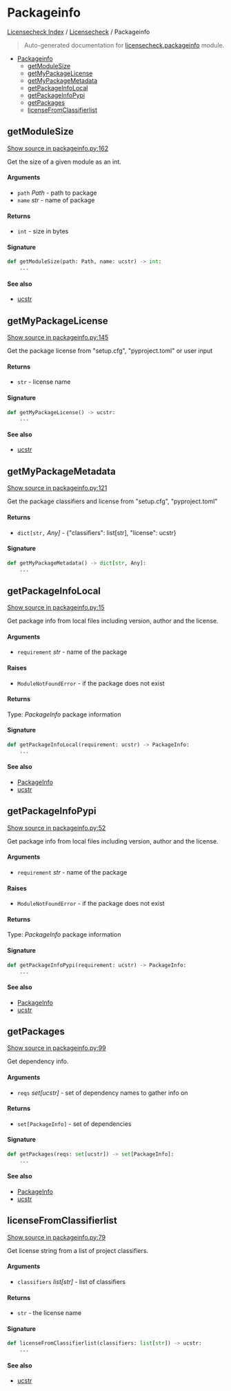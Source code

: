 # Packageinfo

[Licensecheck Index](../README.md#licensecheck-index) /
[Licensecheck](./index.md#licensecheck) /
Packageinfo

> Auto-generated documentation for [licensecheck.packageinfo](../../../licensecheck/packageinfo.py) module.

- [Packageinfo](#packageinfo)
  - [getModuleSize](#getmodulesize)
  - [getMyPackageLicense](#getmypackagelicense)
  - [getMyPackageMetadata](#getmypackagemetadata)
  - [getPackageInfoLocal](#getpackageinfolocal)
  - [getPackageInfoPypi](#getpackageinfopypi)
  - [getPackages](#getpackages)
  - [licenseFromClassifierlist](#licensefromclassifierlist)

## getModuleSize

[Show source in packageinfo.py:162](../../../licensecheck/packageinfo.py#L162)

Get the size of a given module as an int.

#### Arguments

- `path` *Path* - path to package
- `name` *str* - name of package

#### Returns

- `int` - size in bytes

#### Signature

```python
def getModuleSize(path: Path, name: ucstr) -> int:
    ...
```

#### See also

- [ucstr](./types.md#ucstr)



## getMyPackageLicense

[Show source in packageinfo.py:145](../../../licensecheck/packageinfo.py#L145)

Get the package license from "setup.cfg", "pyproject.toml" or user input

#### Returns

- `str` - license name

#### Signature

```python
def getMyPackageLicense() -> ucstr:
    ...
```

#### See also

- [ucstr](./types.md#ucstr)



## getMyPackageMetadata

[Show source in packageinfo.py:121](../../../licensecheck/packageinfo.py#L121)

Get the package classifiers and license from "setup.cfg", "pyproject.toml"

#### Returns

- `dict[str,` *Any]* - {"classifiers": list[str], "license": ucstr}

#### Signature

```python
def getMyPackageMetadata() -> dict[str, Any]:
    ...
```



## getPackageInfoLocal

[Show source in packageinfo.py:15](../../../licensecheck/packageinfo.py#L15)

Get package info from local files including version, author
and	the license.

#### Arguments

- `requirement` *str* - name of the package

#### Raises

- `ModuleNotFoundError` -  if the package does not exist

#### Returns

Type: *PackageInfo*
package information

#### Signature

```python
def getPackageInfoLocal(requirement: ucstr) -> PackageInfo:
    ...
```

#### See also

- [PackageInfo](./types.md#packageinfo)
- [ucstr](./types.md#ucstr)



## getPackageInfoPypi

[Show source in packageinfo.py:52](../../../licensecheck/packageinfo.py#L52)

Get package info from local files including version, author
and	the license.

#### Arguments

- `requirement` *str* - name of the package

#### Raises

- `ModuleNotFoundError` -  if the package does not exist

#### Returns

Type: *PackageInfo*
package information

#### Signature

```python
def getPackageInfoPypi(requirement: ucstr) -> PackageInfo:
    ...
```

#### See also

- [PackageInfo](./types.md#packageinfo)
- [ucstr](./types.md#ucstr)



## getPackages

[Show source in packageinfo.py:99](../../../licensecheck/packageinfo.py#L99)

Get dependency info.

#### Arguments

- `reqs` *set[ucstr]* - set of dependency names to gather info on

#### Returns

- `set[PackageInfo]` - set of dependencies

#### Signature

```python
def getPackages(reqs: set[ucstr]) -> set[PackageInfo]:
    ...
```

#### See also

- [PackageInfo](./types.md#packageinfo)
- [ucstr](./types.md#ucstr)



## licenseFromClassifierlist

[Show source in packageinfo.py:79](../../../licensecheck/packageinfo.py#L79)

Get license string from a list of project classifiers.

#### Arguments

- `classifiers` *list[str]* - list of classifiers

#### Returns

- `str` - the license name

#### Signature

```python
def licenseFromClassifierlist(classifiers: list[str]) -> ucstr:
    ...
```

#### See also

- [ucstr](./types.md#ucstr)